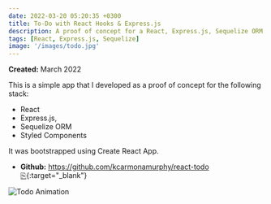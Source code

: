 ```yaml
---
date: 2022-03-20 05:20:35 +0300
title: To-Do with React Hooks & Express.js
description: A proof of concept for a React, Express.js, Sequelize ORM and styled-components stack
tags: [React, Express.js, Sequelize]
image: '/images/todo.jpg'
---
```


**Created:** March 2022

This is a simple app that I developed as a proof of concept for the following stack:

- React
- Express.js,
- Sequelize ORM
- Styled Components

It was bootstrapped using Create React App.

- **Github:** [https://github.com/kcarmonamurphy/react-todo ⎘](https://github.com/kcarmonamurphy/react-todo){:target="_blank"}

![Todo Animation](/images/todo-animation.gif)